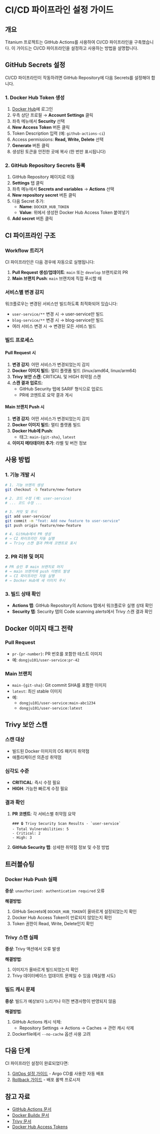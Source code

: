 # CI/CD 파이프라인 설정 가이드

## 개요

Titanium 프로젝트는 GitHub Actions를 사용하여 CI/CD 파이프라인을 구축했습니다. 이 가이드는 CI/CD 파이프라인을 설정하고 사용하는 방법을 설명합니다.

## GitHub Secrets 설정

CI/CD 파이프라인이 작동하려면 GitHub Repository에 다음 Secrets를 설정해야 합니다.

### 1. Docker Hub Token 생성

1. [Docker Hub](https://hub.docker.com)에 로그인
2. 우측 상단 프로필 → **Account Settings** 클릭
3. 좌측 메뉴에서 **Security** 선택
4. **New Access Token** 버튼 클릭
5. Token Description 입력 (예: `github-actions-ci`)
6. Access permissions: **Read, Write, Delete** 선택
7. **Generate** 버튼 클릭
8. 생성된 토큰을 안전한 곳에 복사 (한 번만 표시됩니다)

### 2. GitHub Repository Secrets 등록

1. GitHub Repository 페이지로 이동
2. **Settings** 탭 클릭
3. 좌측 메뉴에서 **Secrets and variables** → **Actions** 선택
4. **New repository secret** 버튼 클릭
5. 다음 Secret 추가:
   - **Name**: `DOCKER_HUB_TOKEN`
   - **Value**: 위에서 생성한 Docker Hub Access Token 붙여넣기
6. **Add secret** 버튼 클릭

## CI 파이프라인 구조

### Workflow 트리거

CI 파이프라인은 다음 경우에 자동으로 실행됩니다:

1. **Pull Request 생성/업데이트**: `main` 또는 `develop` 브랜치로의 PR
2. **Main 브랜치 Push**: `main` 브랜치에 직접 푸시할 때

### 서비스별 변경 감지

워크플로우는 변경된 서비스만 빌드하도록 최적화되어 있습니다:

- `user-service/**` 변경 시 → user-service만 빌드
- `blog-service/**` 변경 시 → blog-service만 빌드
- 여러 서비스 변경 시 → 변경된 모든 서비스 빌드

### 빌드 프로세스

#### Pull Request 시

1. **변경 감지**: 어떤 서비스가 변경되었는지 감지
2. **Docker 이미지 빌드**: 멀티 플랫폼 빌드 (linux/amd64, linux/arm64)
3. **Trivy 보안 스캔**: CRITICAL 및 HIGH 취약점 스캔
4. **스캔 결과 업로드**:
   - GitHub Security 탭에 SARIF 형식으로 업로드
   - PR에 코멘트로 요약 결과 게시

#### Main 브랜치 Push 시

1. **변경 감지**: 어떤 서비스가 변경되었는지 감지
2. **Docker 이미지 빌드**: 멀티 플랫폼 빌드
3. **Docker Hub에 Push**:
   - 태그: `main-{git-sha}`, `latest`
4. **이미지 메타데이터 추가**: 라벨 및 버전 정보

## 사용 방법

### 1. 기능 개발 시

```bash
# 1. 기능 브랜치 생성
git checkout -b feature/new-feature

# 2. 코드 수정 (예: user-service)
# ... 코드 수정 ...

# 3. 커밋 및 푸시
git add user-service/
git commit -m "feat: Add new feature to user-service"
git push origin feature/new-feature

# 4. GitHub에서 PR 생성
# → CI 파이프라인 자동 실행
# → Trivy 스캔 결과 PR에 코멘트로 표시
```

### 2. PR 리뷰 및 머지

```bash
# PR 승인 후 main 브랜치로 머지
# → main 브랜치에 push 이벤트 발생
# → CI 파이프라인 자동 실행
# → Docker Hub에 새 이미지 푸시
```

### 3. 빌드 상태 확인

- **Actions 탭**: GitHub Repository의 Actions 탭에서 워크플로우 실행 상태 확인
- **Security 탭**: Security 탭의 Code scanning alerts에서 Trivy 스캔 결과 확인

## Docker 이미지 태그 전략

### Pull Request
- `pr-{pr-number}`: PR 번호를 포함한 테스트 이미지
- 예: `dongju101/user-service:pr-42`

### Main 브랜치
- `main-{git-sha}`: Git commit SHA를 포함한 이미지
- `latest`: 최신 stable 이미지
- 예:
  - `dongju101/user-service:main-abc1234`
  - `dongju101/user-service:latest`

## Trivy 보안 스캔

### 스캔 대상
- 빌드된 Docker 이미지의 OS 패키지 취약점
- 애플리케이션 의존성 취약점

### 심각도 수준
- **CRITICAL**: 즉시 수정 필요
- **HIGH**: 가능한 빠르게 수정 필요

### 결과 확인

1. **PR 코멘트**: 각 서비스별 취약점 요약
   ```
   ### 🔒 Trivy Security Scan Results - `user-service`
   - Total Vulnerabilities: 5
   - Critical: 2
   - High: 3
   ```

2. **GitHub Security 탭**: 상세한 취약점 정보 및 수정 방법

## 트러블슈팅

### Docker Hub Push 실패

**증상**: `unauthorized: authentication required` 오류

**해결방법**:
1. GitHub Secrets에 `DOCKER_HUB_TOKEN`이 올바르게 설정되었는지 확인
2. Docker Hub Access Token이 만료되지 않았는지 확인
3. Token 권한이 Read, Write, Delete인지 확인

### Trivy 스캔 실패

**증상**: Trivy 액션에서 오류 발생

**해결방법**:
1. 이미지가 올바르게 빌드되었는지 확인
2. Trivy 데이터베이스 업데이트 문제일 수 있음 (재실행 시도)

### 빌드 캐시 문제

**증상**: 빌드가 예상보다 느리거나 이전 변경사항이 반영되지 않음

**해결방법**:
1. GitHub Actions 캐시 삭제:
   - Repository Settings → Actions → Caches → 관련 캐시 삭제
2. Dockerfile에서 `--no-cache` 옵션 사용 고려

## 다음 단계

CI 파이프라인 설정이 완료되었다면:

1. [GitOps 설정 가이드](./gitops-setup.md) - Argo CD를 사용한 자동 배포
2. [Rollback 가이드](./rollback-guide.md) - 배포 롤백 프로시저

## 참고 자료

- [GitHub Actions 문서](https://docs.github.com/en/actions)
- [Docker Buildx 문서](https://docs.docker.com/buildx/working-with-buildx/)
- [Trivy 문서](https://aquasecurity.github.io/trivy/)
- [Docker Hub Access Tokens](https://docs.docker.com/docker-hub/access-tokens/)
